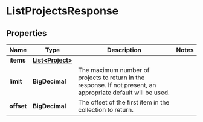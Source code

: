 

# ListProjectsResponse


## Properties

| Name | Type | Description | Notes |
|------------ | ------------- | ------------- | -------------|
|**items** | [**List&lt;Project&gt;**](Project.md) |  |  |
|**limit** | **BigDecimal** | The maximum number of projects to return in the response. If not present, an appropriate default will be used. |  |
|**offset** | **BigDecimal** | The offset of the first item in the collection to return. |  |



